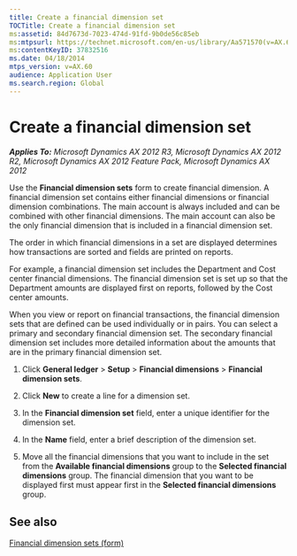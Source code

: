 ```yaml
---
title: Create a financial dimension set
TOCTitle: Create a financial dimension set
ms:assetid: 84d7673d-7023-474d-91fd-9b0de56c85eb
ms:mtpsurl: https://technet.microsoft.com/en-us/library/Aa571570(v=AX.60)
ms:contentKeyID: 37832516
ms.date: 04/18/2014
mtps_version: v=AX.60
audience: Application User
ms.search.region: Global
---
```


# Create a financial dimension set 


_**Applies To:** Microsoft Dynamics AX 2012 R3, Microsoft Dynamics AX 2012 R2, Microsoft Dynamics AX 2012 Feature Pack, Microsoft Dynamics AX 2012_

Use the **Financial dimension sets** form to create financial dimension. A financial dimension set contains either financial dimensions or financial dimension combinations. The main account is always included and can be combined with other financial dimensions. The main account can also be the only financial dimension that is included in a financial dimension set.

The order in which financial dimensions in a set are displayed determines how transactions are sorted and fields are printed on reports.

For example, a financial dimension set includes the Department and Cost center financial dimensions. The financial dimension set is set up so that the Department amounts are displayed first on reports, followed by the Cost center amounts.

When you view or report on financial transactions, the financial dimension sets that are defined can be used individually or in pairs. You can select a primary and secondary financial dimension set. The secondary financial dimension set includes more detailed information about the amounts that are in the primary financial dimension set.

1.  Click **General ledger** \> **Setup** \> **Financial dimensions** \> **Financial dimension sets**.

2.  Click **New** to create a line for a dimension set.

3.  In the **Financial dimension set** field, enter a unique identifier for the dimension set.

4.  In the **Name** field, enter a brief description of the dimension set.

5.  Move all the financial dimensions that you want to include in the set from the **Available financial dimensions** group to the **Selected financial dimensions** group. The financial dimension that you want to be displayed first must appear first in the **Selected financial dimensions** group.

## See also

[Financial dimension sets (form)](https://technet.microsoft.com/en-us/library/aa597282\(v=ax.60\))

  


